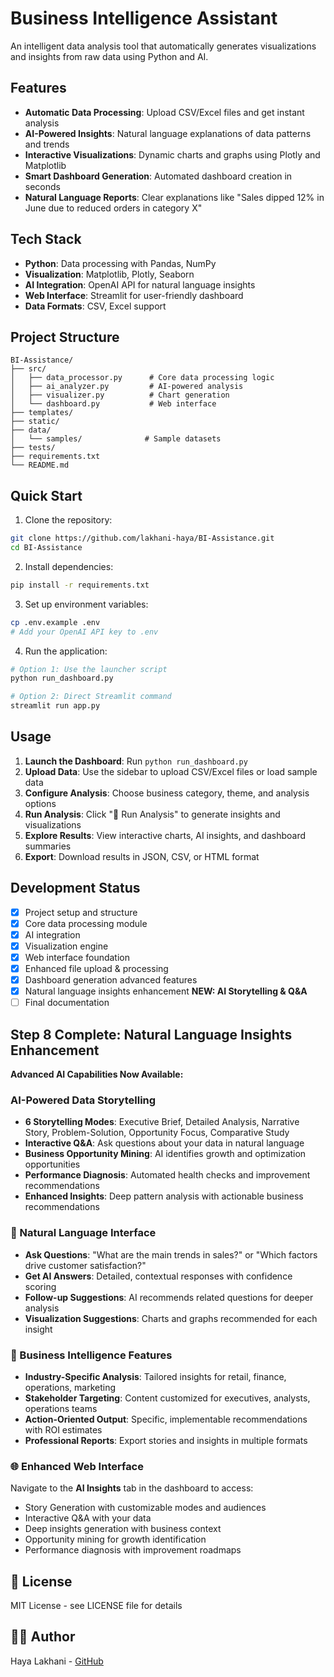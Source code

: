 # Business Intelligence Assistant 

An intelligent data analysis tool that automatically generates visualizations and insights from raw data using Python and AI.

## Features

- **Automatic Data Processing**: Upload CSV/Excel files and get instant analysis
- **AI-Powered Insights**: Natural language explanations of data patterns and trends
- **Interactive Visualizations**: Dynamic charts and graphs using Plotly and Matplotlib
- **Smart Dashboard Generation**: Automated dashboard creation in seconds
- **Natural Language Reports**: Clear explanations like "Sales dipped 12% in June due to reduced orders in category X"

## Tech Stack

- **Python**: Data processing with Pandas, NumPy
- **Visualization**: Matplotlib, Plotly, Seaborn
- **AI Integration**: OpenAI API for natural language insights
- **Web Interface**: Streamlit for user-friendly dashboard
- **Data Formats**: CSV, Excel support

## Project Structure

```
BI-Assistance/
├── src/
│   ├── data_processor.py      # Core data processing logic
│   ├── ai_analyzer.py         # AI-powered analysis
│   ├── visualizer.py          # Chart generation
│   └── dashboard.py           # Web interface
├── templates/
├── static/
├── data/
│   └── samples/              # Sample datasets
├── tests/
├── requirements.txt
└── README.md
```

## Quick Start

1. Clone the repository:
```bash
git clone https://github.com/lakhani-haya/BI-Assistance.git
cd BI-Assistance
```

2. Install dependencies:
```bash
pip install -r requirements.txt
```

3. Set up environment variables:
```bash
cp .env.example .env
# Add your OpenAI API key to .env
```

4. Run the application:
```bash
# Option 1: Use the launcher script
python run_dashboard.py

# Option 2: Direct Streamlit command
streamlit run app.py
```

## Usage

1. **Launch the Dashboard**: Run `python run_dashboard.py` 
2. **Upload Data**: Use the sidebar to upload CSV/Excel files or load sample data
3. **Configure Analysis**: Choose business category, theme, and analysis options
4. **Run Analysis**: Click "🚀 Run Analysis" to generate insights and visualizations
5. **Explore Results**: View interactive charts, AI insights, and dashboard summaries
6. **Export**: Download results in JSON, CSV, or HTML format

## Development Status

- [x] Project setup and structure
- [x] Core data processing module
- [x] AI integration
- [x] Visualization engine
- [x] Web interface foundation
- [x] Enhanced file upload & processing
- [x] Dashboard generation advanced features
- [x] Natural language insights enhancement **NEW: AI Storytelling & Q&A**
- [ ] Final documentation

## Step 8 Complete: Natural Language Insights Enhancement

**Advanced AI Capabilities Now Available:**

### AI-Powered Data Storytelling
- **6 Storytelling Modes**: Executive Brief, Detailed Analysis, Narrative Story, Problem-Solution, Opportunity Focus, Comparative Study
- **Interactive Q&A**: Ask questions about your data in natural language
- **Business Opportunity Mining**: AI identifies growth and optimization opportunities
- **Performance Diagnosis**: Automated health checks and improvement recommendations
- **Enhanced Insights**: Deep pattern analysis with actionable business recommendations

### 💬 Natural Language Interface
- **Ask Questions**: "What are the main trends in sales?" or "Which factors drive customer satisfaction?"
- **Get AI Answers**: Detailed, contextual responses with confidence scoring
- **Follow-up Suggestions**: AI recommends related questions for deeper analysis
- **Visualization Suggestions**: Charts and graphs recommended for each insight

### 🎯 Business Intelligence Features
- **Industry-Specific Analysis**: Tailored insights for retail, finance, operations, marketing
- **Stakeholder Targeting**: Content customized for executives, analysts, operations teams
- **Action-Oriented Output**: Specific, implementable recommendations with ROI estimates
- **Professional Reports**: Export stories and insights in multiple formats

### 🌐 Enhanced Web Interface
Navigate to the **AI Insights** tab in the dashboard to access:
- Story Generation with customizable modes and audiences
- Interactive Q&A with your data
- Deep insights generation with business context
- Opportunity mining for growth identification
- Performance diagnosis with improvement roadmaps

## 📄 License

MIT License - see LICENSE file for details

## 👨‍💻 Author

Haya Lakhani - [GitHub](https://github.com/lakhani-haya)